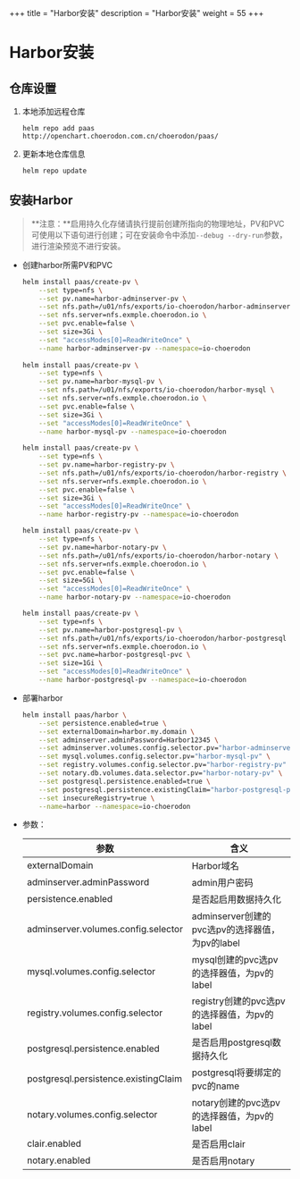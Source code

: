 +++
title = "Harbor安装"
description = "Harbor安装"
weight = 55
+++

# Harbor安装

## 仓库设置

1. 本地添加远程仓库

    ```
    helm repo add paas http://openchart.choerodon.com.cn/choerodon/paas/
    ```
1. 更新本地仓库信息

    ```
    helm repo update 
    ```

## 安装Harbor

> **注意：**启用持久化存储请执行提前创建所指向的物理地址，PV和PVC可使用以下语句进行创建；可在安装命令中添加`--debug --dry-run`参数，进行渲染预览不进行安装。

- 创建harbor所需PV和PVC

    ```bash
    helm install paas/create-pv \
        --set type=nfs \
        --set pv.name=harbor-adminserver-pv \
        --set nfs.path=/u01/nfs/exports/io-choerodon/harbor-adminserver \
        --set nfs.server=nfs.exmple.choerodon.io \
        --set pvc.enable=false \
        --set size=3Gi \
        --set "accessModes[0]=ReadWriteOnce" \
        --name harbor-adminserver-pv --namespace=io-choerodon
        
    helm install paas/create-pv \
        --set type=nfs \
        --set pv.name=harbor-mysql-pv \
        --set nfs.path=/u01/nfs/exports/io-choerodon/harbor-mysql \
        --set nfs.server=nfs.exmple.choerodon.io \
        --set pvc.enable=false \
        --set size=3Gi \
        --set "accessModes[0]=ReadWriteOnce" \
        --name harbor-mysql-pv --namespace=io-choerodon
        
    helm install paas/create-pv \
        --set type=nfs \
        --set pv.name=harbor-registry-pv \
        --set nfs.path=/u01/nfs/exports/io-choerodon/harbor-registry \
        --set nfs.server=nfs.exmple.choerodon.io \
        --set pvc.enable=false \
        --set size=3Gi \
        --set "accessModes[0]=ReadWriteOnce" \
        --name harbor-registry-pv --namespace=io-choerodon

    helm install paas/create-pv \
        --set type=nfs \
        --set pv.name=harbor-notary-pv \
        --set nfs.path=/u01/nfs/exports/io-choerodon/harbor-notary \
        --set nfs.server=nfs.exmple.choerodon.io \
        --set pvc.enable=false \
        --set size=5Gi \
        --set "accessModes[0]=ReadWriteOnce" \
        --name harbor-notary-pv --namespace=io-choerodon

    helm install paas/create-pv \
        --set type=nfs \
        --set pv.name=harbor-postgresql-pv \
        --set nfs.path=/u01/nfs/exports/io-choerodon/harbor-postgresql \
        --set nfs.server=nfs.exmple.choerodon.io \
        --set pvc.name=harbor-postgresql-pvc \
        --set size=1Gi \
        --set "accessModes[0]=ReadWriteOnce" \
        --name harbor-postgresql-pv --namespace=io-choerodon
    ```

- 部署harbor

    ```bash
    helm install paas/harbor \
        --set persistence.enabled=true \
        --set externalDomain=harbor.my.domain \
        --set adminserver.adminPassword=Harbor12345 \
        --set adminserver.volumes.config.selector.pv="harbor-adminserver-pv" \
        --set mysql.volumes.config.selector.pv="harbor-mysql-pv" \
        --set registry.volumes.config.selector.pv="harbor-registry-pv" \
        --set notary.db.volumes.data.selector.pv="harbor-notary-pv" \
        --set postgresql.persistence.enabled=true \
        --set postgresql.persistence.existingClaim="harbor-postgresql-pvc" \
        --set insecureRegistry=true \
        --name=harbor --namespace=io-choerodon 
    ```

- 参数：

    参数 | 含义 
    --- |  --- 
    externalDomain|Harbor域名
    adminserver.adminPassword|admin用户密码
    persistence.enabled|是否起启用数据持久化
    adminserver.volumes.config.selector|adminserver创建的pvc选pv的选择器值，为pv的label
    mysql.volumes.config.selector|mysql创建的pvc选pv的选择器值，为pv的label
    registry.volumes.config.selector|registry创建的pvc选pv的选择器值，为pv的label
    postgresql.persistence.enabled|是否启用postgresql数据持久化
    postgresql.persistence.existingClaim|postgresql将要绑定的pvc的name
    notary.volumes.config.selector|notary创建的pvc选pv的选择器值，为pv的label
    clair.enabled|是否启用clair
    notary.enabled|是否启用notary